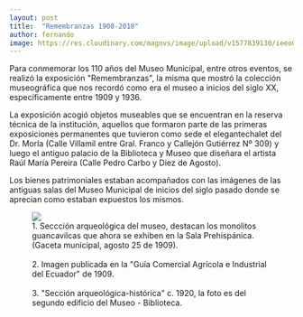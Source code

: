 ```yaml
---
layout: post
title:  "Remembranzas 1908-2018"
author: fernando
image: https://res.cloudinary.com/magnvs/image/upload/v1577839130/ieeo0yhxgk4jjfr3kokf.jpg
---
```

Para conmemorar los 110 años del Museo Municipal, entre otros eventos, se realizó la exposición "Remembranzas", la misma que mostró la colección museográfica que nos recordó como era el museo a inicios del siglo XX, específicamente entre 1909 y 1936.

La exposición acogió objetos museables que se encuentran en la reserva técnica de la institución, aquellos que formaron parte de las primeras exposiciones permanentes que tuvieron como sede el elegantechalet del Dr. Morla (Calle Villamil entre Gral. Franco y Callejón Gutiérrez Nº 309) y luego el antiguo palacio de la Biblioteca y Museo que diseñara el artista Raúl María Pereira (Calle Pedro Carbo y Diez de Agosto).

Los bienes patrimoniales estaban acompañados con las imágenes de las antiguas salas del Museo Municipal de inicios del siglo pasado donde se aprecian como estaban expuestos los mismos.

<figure class='full-width'>
  <img class="wide" src="//cdn.filestackcontent.com/7hjnniwjTOspAsJ9G7ca">
  <figcaption>1. Seccción arqueológica del museo, destacan los monolitos guancavilcas que ahora se exhiben en la Sala Prehispánica.(Gaceta municipal, agosto 25 de 1909).<br /><br />2. Imagen publicada en la "Guía Comercial Agrícola e Industrial del Ecuador" de 1909.<br /><br />3. "Sección arqueológica-histórica" c. 1920, la foto es del segundo edificio del Museo - Biblioteca.</figcaption>
</figure>
